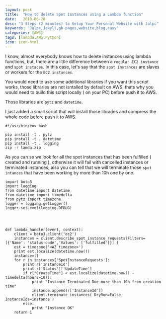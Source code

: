 ```yaml
---
layout: post
title:  "How to delete Spot Instances using a Lambda function"
date:   2018-06-20
desc: "3 Steps (2 minutes) to Setup Your Personal Website with Jalpc"
keywords: "Jalpc,Jekyll,gh-pages,website,blog,easy"
categories: [AWS]
tags: [lambda,AWS,Python]
icon: icon-html
---
```


I know, almost everybody knows how to delete instances using lambda functions, but, there are a little difference between a `regular EC2 instance` and `spot instaces`.
In this case, let's say that the `spot instances` are slaves or workers for the `EC2 instances`. 

You would need to use some additional libraries if you want this script works, those libraries are not isntalled by default on AWS, thats why you would need to build this script locally ( on your PC) before push it to AWS.

Those libraries are `pytz` and `datetime`.

I just added a small script that will install those libraries and compress the whole code before push it to AWS.

```
#!/usr/bin/env bash

pip install -t . pytz
pip install -t . datetime
pip install -t . logging
zip -r lamda.zip .

```

As you can se we look for all the spot instances that has been fulfilled ( created and running ), otherwise it will fail with cancelled instances or terminated instances;
also you can tell that we will terminate those `spot intances` that have been working by more than 10h one by one. 

```
import boto3
import logging
from datetime import datetime
from datetime import timedelta
from pytz import timezone
logger = logging.getLogger()
logger.setLevel(logging.DEBUG)




def lambda_handler(event, context):
    client = boto3.client('ec2')
    instances = client.describe_spot_instance_requests(Filters=[{'Name': 'status-code','Values': ['fulfilled']}] )
    est = timezone('<AZ timezone>')
    print est.localize(datetime.now())
    instance=[]
    for r in instances['SpotInstanceRequests']:
        print r['InstanceId']
        print r['Status']['UpdateTime']
        if r["CreateTime"] < est.localize(datetime.now() - timedelta(hours=10)):
            print "Instance Terminated Due more than 10h from creation time"
            instance.append(r['InstanceId'])
            client.terminate_instances( DryRun=False, InstanceIds=instance )
        else:
            print "Instance OK"
    return 1


```